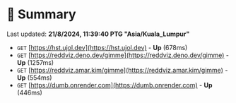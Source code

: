 # 📖 Summary
Last updated: **21/8/2024, 11:39:40 PTG "Asia/Kuala_Lumpur"**

- `GET` [https://hst.ujol.dev](https://hst.ujol.dev) - **Up** (678ms)
- `GET` [https://reddviz.deno.dev/gimme](https://reddviz.deno.dev/gimme) - **Up** (1257ms)
- `GET` [https://reddviz.amar.kim/gimme](https://reddviz.amar.kim/gimme) - **Up** (554ms)
- `GET` [https://dumb.onrender.com](https://dumb.onrender.com) - **Up** (446ms)

